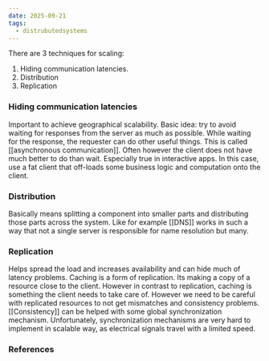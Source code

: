 ```yaml
---
date: 2025-09-21
tags:
  - distrubutedsystems
---
```

There are 3 techniques for scaling:
1. Hiding communication latencies. 
2. Distribution 
3. Replication

### Hiding communication latencies
Important to achieve geographical scalability. Basic idea: try to avoid waiting for responses from the server as much as possible. While waiting for the response, the requester can do other useful things. This is called [[asynchronous communication]]. 
Often however the client does not have much better to do than wait. Especially true in interactive apps. In this case, use a fat client that off-loads some business logic and computation onto the client. 

### Distribution 
Basically means splitting a component into smaller parts and distributing those parts across the system. Like for example [[DNS]] works in such a way that not a single server is responsible for name resolution but many.

### Replication
Helps spread the load and increases availability and can hide much of latency problems. 
Caching is a form of replication. Its making a copy of a resource close to the client. However in contrast to replication, caching is something the client needs to take care of. However we need to be careful with replicated resources to not get mismatches and consistency problems. [[Consistency]] can be helped with some global synchronization mechanism. 
Unfortunately, synchronization mechanisms are very hard to implement in scalable way, as electrical signals travel with a limited speed. 


### References

